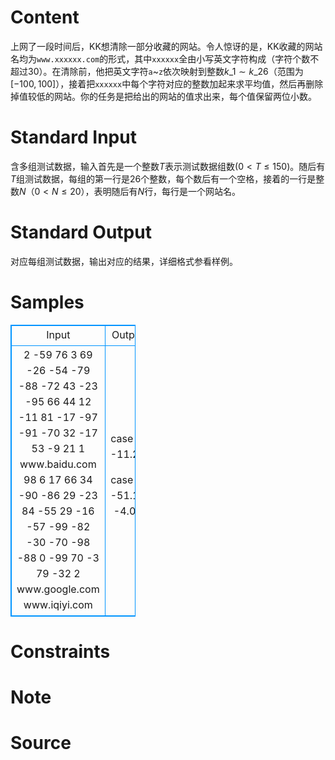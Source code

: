 
# Content

上网了一段时间后，KK想清除一部分收藏的网站。令人惊讶的是，KK收藏的网站名均为`www.xxxxxx.com`的形式，其中`xxxxxx`全由小写英文字符构成（字符个数不超过$30$）。在清除前，他把英文字符`a`~`z`依次映射到整数$k\_1\sim k\_{26}$（范围为$[-100,100]$），接着把`xxxxxx`中每个字符对应的整数加起来求平均值，然后再删除掉值较低的网站。你的任务是把给出的网站的值求出来，每个值保留两位小数。

# Standard Input

含多组测试数据，输入首先是一个整数$T$表示测试数据组数($0<T \leq 150$)。随后有$T$组测试数据，每组的第一行是$26$个整数，每个数后有一个空格，接着的一行是整数$N$（$0<N\leq 20$），表明随后有$N$行，每行是一个网站名。

# Standard Output

对应每组测试数据，输出对应的结果，详细格式参看样例。

# Samples

<style>
        table,table tr th, table tr td { border:1px solid #0094ff; }
        table { width: 200px; min-height: 25px; line-height: 25px; text-align: center; border-collapse: collapse;}   
    </style>
<table>
	<tr>
		<td>Input</td>
		<td>Output</td>
	</tr>
<tr><td>2
-59 76 3 69 -26 -54 -79 -88 -72 43 -23 -95 66 44 12 -11 81 -17 -97 -91 -70 32 -17 53 -9 21 
1
www.baidu.com
98 6 17 66 34 -90 -86 29 -23 84 -55 29 -16 -57 -99 -82 -30 -70 -98 -88 0 -99 70 -3 79 -32 
2
www.google.com
www.iqiyi.com</td><td>case 1:
-11.20


case 2:
-51.17
-4.00</td></tr></table>


# Constraints



# Note



# Source


